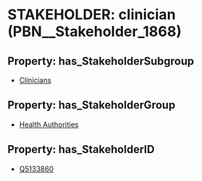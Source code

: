 # STAKEHOLDER: __clinician__ (PBN__Stakeholder_1868)

## Property: has_StakeholderSubgroup

* [Clinicians](PBN__StakeholderSubgroup_52)

## Property: has_StakeholderGroup

* [Health Authorities](PBN__StakeholderGroup_4)

## Property: has_StakeholderID

* [Q5133860](Q5133860)

